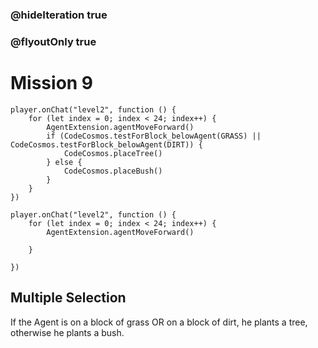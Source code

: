 ### @hideIteration true
### @flyoutOnly true
# Mission 9

```blocks
player.onChat("level2", function () {
    for (let index = 0; index < 24; index++) {
        AgentExtension.agentMoveForward()
        if (CodeCosmos.testForBlock_belowAgent(GRASS) || CodeCosmos.testForBlock_belowAgent(DIRT)) {
            CodeCosmos.placeTree()
        } else {
            CodeCosmos.placeBush()
        }
    }
})
```

```template
player.onChat("level2", function () {
    for (let index = 0; index < 24; index++) {
        AgentExtension.agentMoveForward()
        
    }

})
```

## Multiple Selection
If the Agent is on a block of grass OR on a block of dirt, he plants a tree, otherwise he plants a bush.